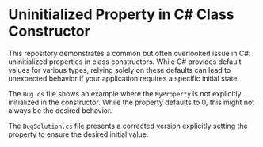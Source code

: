 # Uninitialized Property in C# Class Constructor

This repository demonstrates a common but often overlooked issue in C#: uninitialized properties in class constructors.  While C# provides default values for various types, relying solely on these defaults can lead to unexpected behavior if your application requires a specific initial state.

The `Bug.cs` file shows an example where the `MyProperty` is not explicitly initialized in the constructor. While the property defaults to 0, this might not always be the desired behavior. 

The `BugSolution.cs` file presents a corrected version explicitly setting the property to ensure the desired initial value.